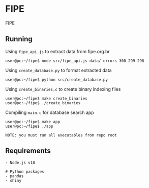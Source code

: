 # FIPE
FIPE

## Running
Using `fipe_api.js` to extract data from fipe.org.br
```
user@pc:~/fipe$ node src/fipe_api.js data/ errors 300 299 298
```


Using `create_database.py` to format extracted data
```
user@pc:~/fipe$ python src/create_database.py
```


Using `create_binaries.c` to create binary indexing files
```
user@pc:~/fipe$ make create_binaries
user@pc:~/fipe$ ./create_binaries
```


Compiling `main.c` for database search app
```
user@pc:~/fipe$ make app
user@pc:~/fipe$ ./app
```

`NOTE: you must run all executables from repo root`

## Requirements
```
- Node.js v18

# Python packages
- pandas
- shiny
```

